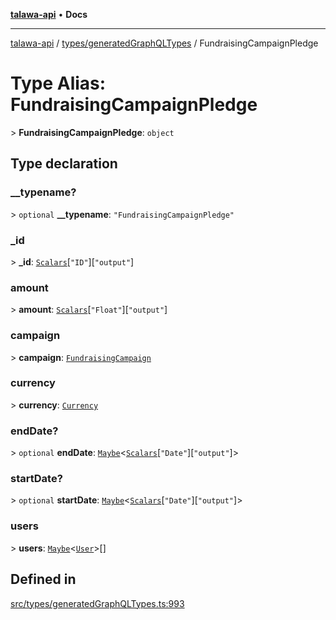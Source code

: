 [**talawa-api**](../../../README.md) • **Docs**

***

[talawa-api](../../../modules.md) / [types/generatedGraphQLTypes](../README.md) / FundraisingCampaignPledge

# Type Alias: FundraisingCampaignPledge

\> **FundraisingCampaignPledge**: `object`

## Type declaration

### \_\_typename?

\> `optional` **\_\_typename**: `"FundraisingCampaignPledge"`

### \_id

\> **\_id**: [`Scalars`](Scalars.md)\[`"ID"`\]\[`"output"`\]

### amount

\> **amount**: [`Scalars`](Scalars.md)\[`"Float"`\]\[`"output"`\]

### campaign

\> **campaign**: [`FundraisingCampaign`](FundraisingCampaign.md)

### currency

\> **currency**: [`Currency`](Currency.md)

### endDate?

\> `optional` **endDate**: [`Maybe`](Maybe.md)\<[`Scalars`](Scalars.md)\[`"Date"`\]\[`"output"`\]\>

### startDate?

\> `optional` **startDate**: [`Maybe`](Maybe.md)\<[`Scalars`](Scalars.md)\[`"Date"`\]\[`"output"`\]\>

### users

\> **users**: [`Maybe`](Maybe.md)\<[`User`](User.md)\>[]

## Defined in

[src/types/generatedGraphQLTypes.ts:993](https://github.com/PalisadoesFoundation/talawa-api/blob/790ab2939a7c80eb0ff31afd318f8889a001f225/src/types/generatedGraphQLTypes.ts#L993)
